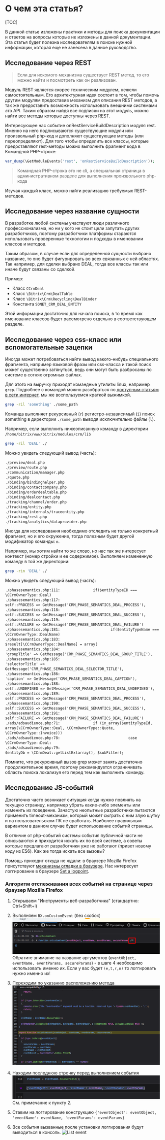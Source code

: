 # О чем эта статья?

[TOC]

В данной статье изложены практики и методы для поиска документации и ответов на вопросы которые не изложены в данной документации. Эта статья будет полезна исследователям в поиске нужной информации, которая еще не занесена в данное руководство.

## Исследование через REST

>Если для искомого механизма существует REST метод, то его можно найти и посмотреть как он реализован. 

Модуль REST является скорее техническим модулем, нежели самостоятельным. Его архитектурная идея состоит в том, чтобы помочь другим модулям предоставив механизм для описания REST методов, а так же предоставить возможность использовать внешними системами это API. Таким образом найдя все подписки на этот модуль, можно найти все методы которые доступны через REST. 

Интересующее нас событие onRestServiceBuildDescription модуля rest. Именно на него подписываются существующие модули или произвольный php-код и дополняют существующие методы (или переопределяют). Для того чтобы определить все классы, которые предоставляют rest-методы можно выполнить фрагмент кода в Командной PHP-строке:

```php
var_dump(\GetModuleEvents('rest', 'onRestServiceBuildDescription')); 
```
>Командная PHP-строка это не cli, а специальная страница в административном разделе для выполнения произвольного php-кода

Изучая каждый класс, можно найти реализацию требуемых REST-методов.

## Исследование через название сущности

В разработке любой системы участвуют люди различного профессионализма, но ни у кого не стоит цели запутать других разработчиков, поэтому разработчики платформы стараются использовать проверенные технологии и подходы в именовании классов и методов.

Таким образом, в случае если для определенной сущности выбрано название, то оно будет фигурировать во всех связанных с ней областях. Так например, для сделки выбрано DEAL, тогда все классы так или иначе будут связаны со сделкой.

Пример:
* Класс `CCrmDeal`
* Класс `\Bitrix\Crm\DealTable`
* Класс `\Bitrix\Crm\Recycling\DealBinder`
* Константа `SONET_CRM_DEAL_ENTITY`

Этой информации достаточно для начала поиска, в то время как именование классов будет рассмотрено отдельно в соответствующем разделе.

## Исследование через css-класс или вспомогательные зацепки

Иногда может потребоваться найти вывод какого-нибудь специального фрагмента, например языковой фразы или css-класса и такой поиск может существенно затянуться, ведь они могут быть разбросаны по системе в сотнях огромных файлах.

Для этого на выручку приходят командные утилиты linux, например `grep`. Подробнее с командой можно разобраться по [доступным статьям в сети интернет](https://losst.ru/gerp-poisk-vnutri-fajlov-v-linux), мы же воспользуемся краткой выжимкой.

```bash
grep -ril 'something' ./some_path
```

Команда выполняет рекурсивный (``r``) регистро-независимый (``i``) поиск something в директории ``./some_path`` выводя исключительно файлы (``l``). 

Например, если выполнить нижеописанную команду в директории ``/home/bitrix/www/bitrix/modules/crm/lib`` 

```bash
grep -ril 'DEAL' ./
```

Можно увидеть следующий вывод (часть):
```
./preview/deal.php
./preview/route.php
./communication/manager.php
./quote.php
./binding/bindinghelper.php
./binding/contactcompany.php
./binding/orderdealtable.php
./binding/dealcontact.php
./tracking/channel/order.php
./tracking/entity.php
./tracking/internals/traceentity.php
./tracking/rest.php
./tracking/analytics/dataprovider.php
```

Иногда для исследования необходимо отследить не только конкретный фрагмент, но и его окружение, тогда полезным будет другой модификатор команды: ``n``.

Например, мы хотим найти то же слово, но нас так же интересует контекст (номер стройки и ее содержимое). Выполняем измененную команду в той же директории:  
```bash
grep -rin 'DEAL' ./
```

Можно увидеть следующий вывод (часть):
```
./phasesemantics.php:111:               if($entityTypeID === \CCrmOwnerType::Deal)
./phasesemantics.php:117:                                               self::PROCESS => GetMessage('CRM_PHASE_SEMANTICS_DEAL_PROCESS'),
./phasesemantics.php:118:                                               self::SUCCESS => GetMessage('CRM_PHASE_SEMANTICS_DEAL_SUCCESS'),
./phasesemantics.php:119:                                               self::FAILURE => GetMessage('CRM_PHASE_SEMANTICS_DEAL_FAILURE')
./phasesemantics.php:181:                       if($entityTypeName === \CCrmOwnerType::DealName)
./phasesemantics.php:183:                               $result[\CCrmOwnerType::DealName] = array(
./phasesemantics.php:184:                                       'groupTitle' => GetMessage('CRM_PHASE_SEMANTICS_DEAL_GROUP_TITLE'),
./phasesemantics.php:185:                                       'selectorTitle' => GetMessage('CRM_PHASE_SEMANTICS_DEAL_SELECTOR_TITLE'),
./phasesemantics.php:186:                                       'caption' => GetMessage('CRM_PHASE_SEMANTICS_DEAL_CAPTION'),
./phasesemantics.php:188:                                               self::UNDEFINED => GetMessage('CRM_PHASE_SEMANTICS_DEAL_UNDEFINED'),
./phasesemantics.php:189:                                               self::PROCESS => GetMessage('CRM_PHASE_SEMANTICS_DEAL_PROCESS'),
./phasesemantics.php:190:                                               self::SUCCESS => GetMessage('CRM_PHASE_SEMANTICS_DEAL_SUCCESS'),
./phasesemantics.php:191:                                               self::FAILURE => GetMessage('CRM_PHASE_SEMANTICS_DEAL_FAILURE')
./ads/adsaudience.php:71:               if (in_array($entityTypeId, array(\CCrmOwnerType::Deal, \CCrmOwnerType::Quote, \CCrmOwnerType::Invoice)))
./ads/adsaudience.php:78:                               case \CCrmOwnerType::Deal:
./ads/adsaudience.php:79:                                       $entityDb = \CCrmDeal::getListEx(array(), $subFilter);
```

Помните, что рекурсивный вызов grep может занять достаточно продолжительное время, поэтому рекомендуется ограничивать область поиска локализуя его перед тем как выполнить команду.

## Исследование JS-событий

Достаточно часто возникает ситуация когда нужно повлиять на текущую страницу, например убрать какие-либо элементы или изменить их поведение.
Зачастую неопытные разработчики пытаются применить timeout-механизм, который может сыграть с ним злую шутку и на пользовательском ПК не сработать. Наиболее правильным вариантом в данном случае будет использование событий страницы. 

В отличие от php-событий системы события публичной части не описываются и приходится искать их по всей системе, а советы которые предлагают разработчики уже не работают (привет новому коду из ES6). Как же тогда искать все вызовы?

Помощь приходит откуда не ждали: в браузере Mozilla Firefox присутствуют [механизмы отладки в браузере](https://developer.mozilla.org/en-US/docs/Tools/Debugger). Нас интересует логгирование в браузере [Set a logpoint](https://developer.mozilla.org/en-US/docs/Tools/Debugger/Set_a_logpoint).


### Алгоритм отслеживания всех событий на странице через браузер Mozilla Firefox

1. Открываем "Инструменты веб-разработчика" (стандартно: Ctrl+Shift+I)

2. Выполняем ``BX.onCustomEvent`` (без скобок)
    ![BX onCustomEvent command](images/dbg_1.png)
    Обратите внимание на название аргументов (`eventObject, eventName, eventParams, secureParams`) - в шаге 4 необходимо использовать именно их. Если у вас будет `(e,t,r,n)` то логгировать нужно именно их!

3. Переходим по указанию расположению метода
    ![BX onCustomEvent place](images/dbg_2.png)

4. Находим последнюю строчку перед выполнением события
    ![Last event call](images/dbg_4.png)
    См. примечание к пункту 2.

5. Ставим на логгирование конструкцию
```{'eventObject': eventObject, 'eventName': eventName, 'eventParams': eventParams}```

6. Все события вызванные после установки логгирования будут выводиться в консоль.
    ![List event](images/dbg_5.png)


